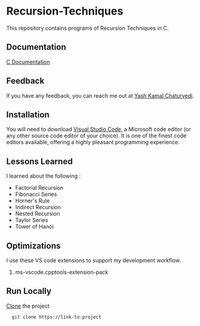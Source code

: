 # Recursion-Techniques

This repository contains programs of Recursion Techniques in C.

## Documentation

[C Documentation](https://devdocs.io/c/)

## Feedback

If you have any feedback, you can reach me out at [Yash Kamal Chaturvedi](https://twitter.com/yashkamalchatu1?lang=en).

## Installation 

You will need to download [Visual Studio Code](https://code.visualstudio.com/docs), a Microsoft code editor (or any other source code editor of your choice). It is one of the finest code editors available, offering a highly pleasant programming experience.

## Lessons Learned

I learned about the following :
- Factorial Recursion
- Fibonacci Series
- Horner's Rule
- Indirect Recursion
- Nested Recursion
- Taylor Series
- Tower of Hanoi

## Optimizations

I use these VS code extensions to support my development workflow.  

1.	ms-vscode.cpptools-extension-pack

## Run Locally

[Clone](https://youtu.be/CKcqniGu3tA) the project

```bash
  git clone https://link-to-project
```
